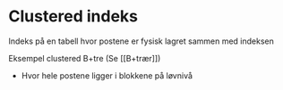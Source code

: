 # Clustered indeks
Indeks på en tabell hvor postene er fysisk lagret sammen med indeksen

Eksempel clustered B+tre (Se [[B+trær]])
- Hvor hele postene ligger i blokkene på løvnivå